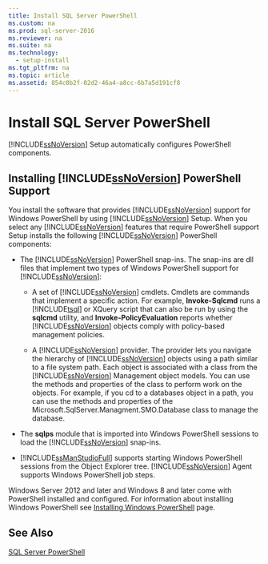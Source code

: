 ```yaml
---
title: Install SQL Server PowerShell
ms.custom: na
ms.prod: sql-server-2016
ms.reviewer: na
ms.suite: na
ms.technology: 
  - setup-install
ms.tgt_pltfrm: na
ms.topic: article
ms.assetid: 854c0b2f-02d2-46a4-a8cc-6b7a5d191cf8
---
```

# Install SQL Server PowerShell
  [!INCLUDE[ssNoVersion](../../Topics/TopicNameContainA/includes/ssNoVersion_md.md)] Setup automatically configures PowerShell components.  
  
## Installing [!INCLUDE[ssNoVersion](../../Topics/TopicNameContainA/includes/ssNoVersion_md.md)] PowerShell Support  
 You install the software that provides [!INCLUDE[ssNoVersion](../../Topics/TopicNameContainA/includes/ssNoVersion_md.md)] support for Windows PowerShell by using [!INCLUDE[ssNoVersion](../../Topics/TopicNameContainA/includes/ssNoVersion_md.md)] Setup. When you select any [!INCLUDE[ssNoVersion](../../Topics/TopicNameContainA/includes/ssNoVersion_md.md)] features that require PowerShell support Setup installs the following [!INCLUDE[ssNoVersion](../../Topics/TopicNameContainA/includes/ssNoVersion_md.md)] PowerShell components:  
  
-   The [!INCLUDE[ssNoVersion](../../Topics/TopicNameContainA/includes/ssNoVersion_md.md)] PowerShell snap-ins. The snap-ins are dll files that implement two types of Windows PowerShell support for [!INCLUDE[ssNoVersion](../../Topics/TopicNameContainA/includes/ssNoVersion_md.md)]:  
  
    -   A set of [!INCLUDE[ssNoVersion](../../Topics/TopicNameContainA/includes/ssNoVersion_md.md)] cmdlets. Cmdlets are commands that implement a specific action. For example, **Invoke-Sqlcmd** runs a [!INCLUDE[tsql](../../Topics/TopicNameContainA/includes/tsql_md.md)] or XQuery script that can also be run by using the **sqlcmd** utility, and **Invoke-PolicyEvaluation** reports whether [!INCLUDE[ssNoVersion](../../Topics/TopicNameContainA/includes/ssNoVersion_md.md)] objects comply with policy-based management policies.  
  
    -   A [!INCLUDE[ssNoVersion](../../Topics/TopicNameContainA/includes/ssNoVersion_md.md)] provider. The provider lets you navigate the hierarchy of [!INCLUDE[ssNoVersion](../../Topics/TopicNameContainA/includes/ssNoVersion_md.md)] objects using a path similar to a file system path. Each object is associated with a class from the [!INCLUDE[ssNoVersion](../../Topics/TopicNameContainA/includes/ssNoVersion_md.md)] Management object models. You can use the methods and properties of the class to perform work on the objects. For example, if you cd to a databases object in a path, you can use the methods and properties of the Microsoft.SqlServer.Managment.SMO.Database class to manage the database.  
  
-   The **sqlps** module that is imported into Windows PowerShell sessions to load the [!INCLUDE[ssNoVersion](../../Topics/TopicNameContainA/includes/ssNoVersion_md.md)] snap-ins.  
  
-   [!INCLUDE[ssManStudioFull](../../Topics/TopicNameContainA/includes/ssManStudioFull_md.md)] supports starting Windows PowerShell sessions from the Object Explorer tree. [!INCLUDE[ssNoVersion](../../Topics/TopicNameContainA/includes/ssNoVersion_md.md)] Agent supports Windows PowerShell job steps.  
  
 Windows Server 2012 and later and Windows 8 and later come with PowerShell installed and configured. For information about installing Windows PowerShell see [Installing Windows PowerShell](http://msdn.microsoft.com/library/hh847837.aspx) page.  
  
## See Also  
 [SQL Server PowerShell](../../Topics/TopicNameNotContainA/SQL-Server-PowerShell.md)  
  
  